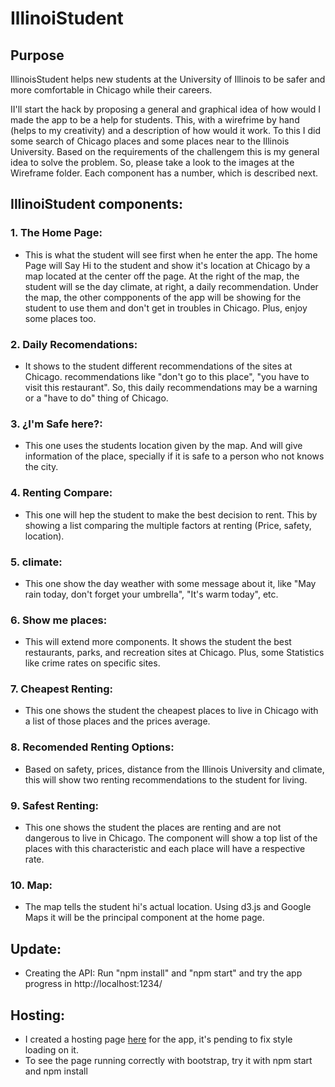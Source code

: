 # IllinoiStudent

## Purpose

IllinoisStudent helps new students at the University of Illinois to be safer and more comfortable in Chicago while their careers.

II'll start the hack by proposing a general and graphical idea of how would I made the app to be a help for students. This, with a wirefrime by hand (helps to my creativity) and a description of how would it work. To this I did some search of Chicago places and some places near to the Illinois University. Based on the requirements of the challengem this is my general idea to solve the problem. So, please take a look to the images at the Wireframe folder. Each component has a number, which is described next.

## IllinoiStudent components:

### 1. The Home Page:

* This is what the student will see first when he enter the app. The home Page will Say Hi to the student and show it's location at Chicago by a map  located at the center off the page. At the right of the map, the student will se the day climate, at right, a daily recommendation. Under the map, the other compponents of the app will be showing for the student to use them and don't get in troubles in Chicago. Plus, enjoy some places too.

### 2. Daily Recomendations:
* It shows to the student different recommendations of the sites at Chicago. recommendations like "don't go to this place", "you have to visit this restaurant". So, this daily recommendations may be a warning or a "have to do" thing of Chicago.

### 3. ¿I'm Safe here?:
* This one uses the students location given by the map. And will give information of the place, specially if it is safe to a person who not knows the city.

### 4. Renting Compare:
* This one will hep the student to make the best decision to rent. This by showing a list comparing the multiple factors at renting (Price, safety, location).

### 5. climate:
* This one show the day weather with some message about it, like "May rain today, don't forget your umbrella", "It's warm today", etc.

### 6. Show me places:
* This will extend more components. It shows the student the best restaurants, parks, and recreation sites at Chicago. Plus, some Statistics like crime rates on specific sites.

### 7. Cheapest Renting:
* This one shows the student the cheapest places to live in Chicago with a list of those places and the prices average.

### 8. Recomended Renting Options:
* Based on safety, prices, distance from the Illinois University and climate, this will show two renting recommendations to the student for living.

### 9. Safest Renting:
*  This one shows the student the places are renting and are not dangerous to live in Chicago. The component will show a top list of the places with this characteristic and each place will have a respective rate.

### 10. Map:
* The map tells the student hi's actual location. Using d3.js and Google Maps it will be the principal component at the home page.

## Update:
* Creating the API: Run "npm install" and "npm start" and try the app progress in http://localhost:1234/

## Hosting:
* I created a hosting page [here](https://jmcuestasb.github.io/ironhacksapp.github.io/ ) for the app, it's pending to fix style loading on it.
* To see the page running correctly with bootstrap, try it with npm start and npm install
